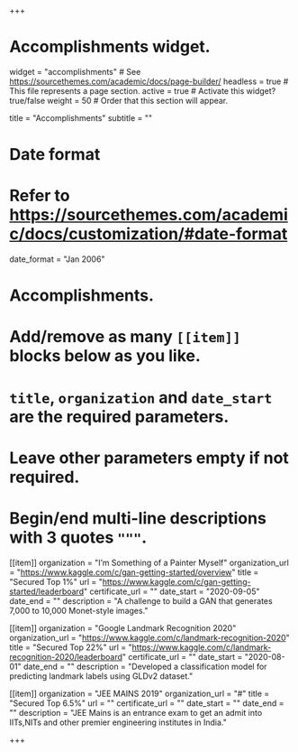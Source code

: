 +++
# Accomplishments widget.
widget = "accomplishments"  # See https://sourcethemes.com/academic/docs/page-builder/
headless = true  # This file represents a page section.
active = true  # Activate this widget? true/false
weight = 50  # Order that this section will appear.

title = "Accomplish&shy;ments"
subtitle = ""

# Date format
#   Refer to https://sourcethemes.com/academic/docs/customization/#date-format
date_format = "Jan 2006"

# Accomplishments.
#   Add/remove as many `[[item]]` blocks below as you like.
#   `title`, `organization` and `date_start` are the required parameters.
#   Leave other parameters empty if not required.
#   Begin/end multi-line descriptions with 3 quotes `"""`.

[[item]]
  organization = "I’m Something of a Painter Myself"
  organization_url = "https://www.kaggle.com/c/gan-getting-started/overview"
  title = "Secured Top 1%"
  url = "https://www.kaggle.com/c/gan-getting-started/leaderboard"
  certificate_url = ""
  date_start = "2020-09-05"
  date_end = ""
  description = "A challenge to build a GAN that generates 7,000 to 10,000 Monet-style images."

[[item]]
  organization = "Google Landmark Recognition 2020"
  organization_url = "https://www.kaggle.com/c/landmark-recognition-2020"
  title = "Secured Top 22%"
  url = "https://www.kaggle.com/c/landmark-recognition-2020/leaderboard"
  certificate_url = ""
  date_start = "2020-08-01"
  date_end = ""
  description = "Developed a classification model for predicting landmark labels using GLDv2 dataset."
  
[[item]]
  organization = "JEE MAINS 2019"
  organization_url = "#"
  title = "Secured Top 6.5%"
  url = ""
  certificate_url = ""
  date_start = "" 
  date_end = "" 
  description = "JEE Mains is an entrance exam to get an admit into IITs,NITs and other premier engineering institutes in India."

+++
